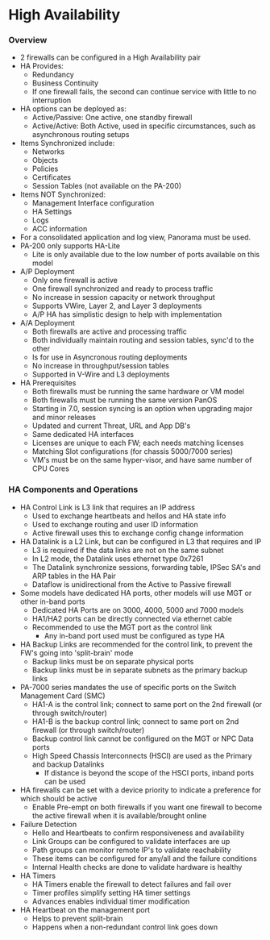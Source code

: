 # High Availability

### Overview
* 2 firewalls can be configured in a High Availability pair
* HA Provides:
    * Redundancy
    * Business Continuity
    * If one firewall fails, the second can continue service with little to no interruption
* HA options can be deployed as:
    * Active/Passive: One active, one standby firewall
    * Active/Active: Both Active, used in specific circumstances, such as asynchronous routing setups
* Items Synchronized include:
    * Networks
    * Objects
    * Policies
    * Certificates
    * Session Tables (not available on the PA-200)
* Items NOT Synchronized:
    * Management Interface configuration
    * HA Settings
    * Logs
    * ACC information
* For a consolidated application and log view, Panorama must be used.
* PA-200 only supports HA-Lite
    * Lite is only available due to the low number of ports available on this model
* A/P Deployment
    * Only one firewall is active
    * One firewall synchronized and ready to process traffic
    * No increase in session capacity or network throughput
    * Supports VWire, Layer 2, and Layer 3 deployments
    * A/P HA has simplistic design to help with implementation
* A/A Deployment
    * Both firewalls are active and processing traffic
    * Both individually maintain routing and session tables, sync'd to the other
    * Is for use in Asyncronous routing deployments
    * No increase in throughput/session tables
    * Supported in V-Wire and L3 deployments
* HA Prerequisites
    * Both firewalls must be running the same hardware or VM model
    * Both firewalls must be running the same version PanOS
    * Starting in 7.0, session syncing is an option when upgrading major and minor releases
    * Updated and current Threat, URL and App DB's
    * Same dedicated HA interfaces
    * Licenses are unique to each FW; each needs matching licenses
    * Matching Slot configurations (for chassis 5000/7000 series)
    * VM's must be on the same hyper-visor, and have same number of CPU Cores

### HA Components and Operations
* HA Control Link is L3 link that requires an IP address
    * Used to exchange heartbeats and hellos and HA state info
    * Used to exchange routing and user ID information
    * Active firewall uses this to exchange config change information
* HA Datalink is a L2 Link, but can be configured in L3 that requires and IP
    * L3 is required if the data links are not on the same subnet
    * In L2 mode, the Datalink uses ethernet type 0x7261
    * The Datalink synchronize sessions, forwarding table, IPSec SA's and ARP tables in the HA Pair
    * Dataflow is unidirectional from the Active to Passive firewall
* Some models have dedicated HA ports, other models will use MGT or other in-band ports
    * Dedicated HA Ports are on 3000, 4000, 5000 and 7000 models
    * HA1/HA2 ports can be directly connected via ethernet cable
    * Recommended to use the MGT port as the control link
        * Any in-band port used must be configured as type HA
* HA Backup Links are recommended for the control link, to prevent the FW's going into 'split-brain' mode
    * Backup links must be on separate physical ports
    * Backup links must be in separate subnets as the primary backup links
* PA-7000 series mandates the use of specific ports on the Switch Management Card (SMC)
    * HA1-A is the control link; connect to same port on the 2nd firewall (or through switch/router)
    * HA1-B is the backup control link; connect to same port on 2nd firewall (or through switch/router)
    * Backup control link cannot be configured on the MGT or NPC Data ports
    * High Speed Chassis Interconnects (HSCI) are used as the Primary and backup Datalinks
        * If distance is beyond the scope of the HSCI ports, inband ports can be used
* HA firewalls can be set with a device priority to indicate a preference for which should be active
    * Enable Pre-empt on both firewalls if you want one firewall to become the active firewall when it is available/brought online
* Failure Detection
    * Hello and Heartbeats to confirm responsiveness and availability
    * Link Groups can be configured to validate interfaces are up
    * Path groups can monitor remote IP's to validate reachability
    * These items can be configured for any/all and the failure conditions
    * Internal Health checks are done to validate hardware is healthy
* HA Timers
    * HA Timers enable the firewall to detect failures and fail over
    * Timer profiles simplify setting HA timer settings
    * Advances enables individual timer modification
* HA Heartbeat on the management port
    * Helps to prevent split-brain
    * Happens when a non-redundant control link goes down
